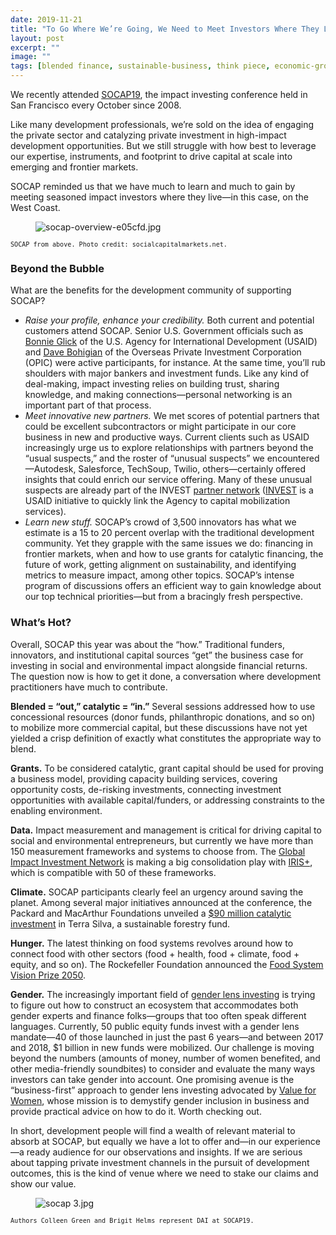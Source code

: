 ```yaml
---
date: 2019-11-21
title: "To Go Where We’re Going, We Need to Meet Investors Where They Live"
layout: post
excerpt: ""
image: ""
tags: [blended finance, sustainable-business, think piece, economic-growth, innovation, finance, gender]
---
```

<p>We recently attended <a href="https://socialcapitalmarkets.net/socap19/">SOCAP19</a>, the impact investing conference held in San Francisco every October since 2008.</p><p>Like many development professionals, we’re sold on the idea of engaging the private sector and catalyzing private investment in high-impact development opportunities. But we still struggle with how best to leverage our expertise, instruments, and footprint to drive capital at scale into emerging and frontier markets.</p><p>SOCAP reminded us that we have much to learn and much to gain by meeting seasoned impact investors where they live—in this case, on the West Coast.</p><figure class="kg-card kg-image-card"><img src="https://pubs.ghost.io/uploads/socap-overview-e05cfd.jpg" class="kg-image" alt="socap-overview-e05cfd.jpg" loading="lazy"></figure><p><code><code>SOCAP from above. Photo credit: socialcapitalmarkets.net.</code></code></p><h3 id="beyond-the-bubble">Beyond the Bubble</h3><p>What are the benefits for the development community of supporting SOCAP?</p><ul><li><em>Raise your profile, enhance your credibility.</em> Both current and potential customers attend SOCAP. Senior U.S. Government officials such as <a href="https://www.usaid.gov/who-we-are/organization/bonnie-glick">Bonnie Glick</a> of the U.S. Agency for International Development (USAID) and <a href="https://www.opic.gov/who-we-are/people/david-bohigian">Dave Bohigian</a> of the Overseas Private Investment Corporation (OPIC) were active participants, for instance. At the same time, you’ll rub shoulders with major bankers and investment funds. Like any kind of deal-making, impact investing relies on building trust, sharing knowledge, and making connections—personal networking is an important part of that process.</li><li><em>Meet innovative new partners.</em> We met scores of potential partners that could be excellent subcontractors or might participate in our core business in new and productive ways. Current clients such as USAID increasingly urge us to explore relationships with partners beyond the “usual suspects,” and the roster of “unusual suspects” we encountered—Autodesk, Salesforce, TechSoup, Twilio, others—certainly offered insights that could enrich our service offering. Many of these unusual suspects are already part of the INVEST <a href="https://www.usaid.gov/sites/default/files/documents/1865/INVEST_PartnerNetwork_5.pdf">partner network</a> (<a href="https://www.dai.com/our-work/projects/worldwide-the-invest-project">INVEST</a> is a USAID initiative to quickly link the Agency to capital mobilization services).</li><li><em>Learn new stuff.</em> SOCAP’s crowd of 3,500 innovators has what we estimate is a 15 to 20 percent overlap with the traditional development community. Yet they grapple with the same issues we do: financing in frontier markets, when and how to use grants for catalytic financing, the future of work, getting alignment on sustainability, and identifying metrics to measure impact, among other topics. SOCAP’s intense program of discussions offers an efficient way to gain knowledge about our top technical priorities—but from a bracingly fresh perspective.</li></ul><h3 id="what-s-hot">What’s Hot?</h3><p>Overall, SOCAP this year was about the “how.” Traditional funders, innovators, and institutional capital sources “get” the business case for investing in social and environmental impact alongside financial returns. The question now is how to get it done, a conversation where development practitioners have much to contribute.</p><p><strong>Blended = “out,” catalytic = “in.”</strong> Several sessions addressed how to use concessional resources (donor funds, philanthropic donations, and so on) to mobilize more commercial capital, but these discussions have not yet yielded a crisp definition of exactly what constitutes the appropriate way to blend.</p><p><strong>Grants.</strong> To be considered catalytic, grant capital should be used for proving a business model, providing capacity building services, covering opportunity costs, de-risking investments, connecting investment opportunities with available capital/funders, or addressing constraints to the enabling environment.</p><p><strong>Data.</strong> Impact measurement and management is critical for driving capital to social and environmental entrepreneurs, but currently we have more than 150 measurement frameworks and systems to choose from. The <a href="https://thegiin.org/">Global Impact Investment Network</a> is making a big consolidation play with <a href="https://iris.thegiin.org/">IRIS+</a>, which is compatible with 50 of these frameworks.</p><p><strong>Climate.</strong> SOCAP participants clearly feel an urgency around saving the planet. Among several major initiatives announced at the conference, the Packard and MacArthur Foundations unveiled a <a href="https://www.macfound.org/press/press-releases/new-90-million-fund-address-global-climate-change-through-catalytic-capital/">$90 million catalytic investment</a> in Terra Silva, a sustainable forestry fund.</p><p><strong>Hunger.</strong> The latest thinking on food systems revolves around how to connect food with other sectors (food + health, food + climate, food + equity, and so on). The Rockefeller Foundation announced the <a href="https://www.foodsystemvisionprize.org/">Food System Vision Prize 2050</a>.</p><p><strong>Gender.</strong> The increasingly important field of <a href="https://www.dai.com/uploads/gender-lens-investing.pdf">gender lens investing</a> is trying to figure out how to construct an ecosystem that accommodates both gender experts and finance folks—groups that too often speak different languages. Currently, 50 public equity funds invest with a gender lens mandate—40 of those launched in just the past 6 years—and between 2017 and 2018, $1 billion in new funds were mobilized. Our challenge is moving beyond the numbers (amounts of money, number of women benefited, and other media-friendly soundbites) to consider and evaluate the many ways investors can take gender into account. One promising avenue is the “business-first” approach to gender lens investing advocated by <a href="https://v4w.org/">Value for Women</a>, whose mission is to demystify gender inclusion in business and provide practical advice on how to do it. Worth checking out.</p><p>In short, development people will find a wealth of relevant material to absorb at SOCAP, but equally we have a lot to offer and—in our experience—a ready audience for our observations and insights. If we are serious about tapping private investment channels in the pursuit of development outcomes, this is the kind of venue where we need to stake our claims and show our value.</p><figure class="kg-card kg-image-card"><img src="https://pubs.ghost.io/uploads/socap%203.jpg" class="kg-image" alt="socap 3.jpg" loading="lazy"></figure><p><code><code>Authors Colleen Green and Brigit Helms represent DAI at SOCAP19.</code></code></p>
  